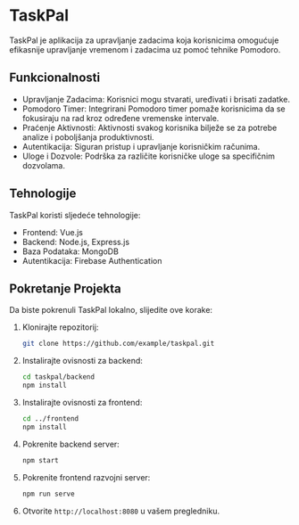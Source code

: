 # TaskPal

TaskPal je aplikacija za upravljanje zadacima koja korisnicima omogućuje efikasnije upravljanje vremenom i zadacima uz pomoć tehnike Pomodoro.

## Funkcionalnosti

- Upravljanje Zadacima: Korisnici mogu stvarati, uređivati i brisati zadatke.
- Pomodoro Timer: Integrirani Pomodoro timer pomaže korisnicima da se fokusiraju na rad kroz određene vremenske intervale.
- Praćenje Aktivnosti: Aktivnosti svakog korisnika bilježe se za potrebe analize i poboljšanja produktivnosti.
- Autentikacija: Siguran pristup i upravljanje korisničkim računima.
- Uloge i Dozvole: Podrška za različite korisničke uloge sa specifičnim dozvolama.

## Tehnologije

TaskPal koristi sljedeće tehnologije:

- Frontend: Vue.js
- Backend: Node.js, Express.js
- Baza Podataka: MongoDB
- Autentikacija: Firebase Authentication

## Pokretanje Projekta

Da biste pokrenuli TaskPal lokalno, slijedite ove korake:

1. Klonirajte repozitorij:
   ```bash
   git clone https://github.com/example/taskpal.git
   ```
2. Instalirajte ovisnosti za backend:
   ```bash
   cd taskpal/backend
   npm install
   ```
3. Instalirajte ovisnosti za frontend:
   ```bash
   cd ../frontend
   npm install
   ```
4. Pokrenite backend server:
   ```bash
   npm start
   ```
5. Pokrenite frontend razvojni server:
   ```bash
   npm run serve
   ```
6. Otvorite `http://localhost:8080` u vašem pregledniku.

